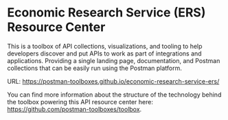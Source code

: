 # Economic Research Service (ERS) Resource Center
This is a toolbox of API collections, visualizations, and tooling to help developers discover and put APIs to work as part of integrations and applications. Providing a single landing page, documentation, and Postman collections that can be easily run using the Postman platform.

URL: https://postman-toolboxes.github.io/economic-research-service-ers/

You can find more information about the structure of the technology behind the toolbox powering this API resource center here: https://github.com/postman-toolboxes/toolbox.
